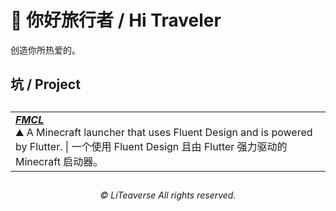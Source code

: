 <h1>👋 你好旅行者 / Hi Traveler</h1>

创造你所热爱的。

<h2>坑 / Project<h2>
  
  <table>
    <tr>
    <td valign="top" width="25%">  
      <a href="https://github.com/liteaverse/FMCL">
        <b><i>FMCL</i></b>
      </a>
      <br>
      ⛰️ A Minecraft launcher that uses Fluent Design and is powered by Flutter. | 一个使用 Fluent Design 且由 Flutter 强力驱动的 Minecraft 启动器。
    </td>
    </tr>
  </table>

<h2></h2>
  
<h6 align="center">
  © LiTeaverse All rights reserved.
</h6>
